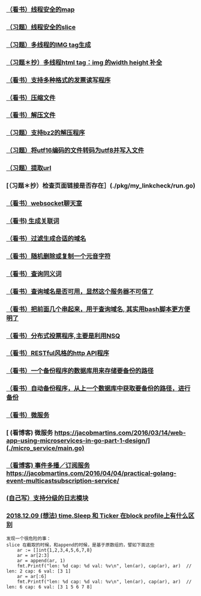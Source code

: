 
### [（看书）线程安全的map](./thread/SafeMap/SafeMap.go)
### [（习题）线程安全的slice](./thread/SafeSlice/safeSlice.go)
### [（习题）多线程的IMG tag生成](./thread/imagetag/imagetag.go)
### [（习题＊抄）多线程html tag：img 的width height 补全](./thread/imgFill/imgFill.go)
### [（看书）支持多种格式的发票读写程序](./io/invoice/)
### [（看书）压缩文件](./io/pack/pack.go)
### [（看书）解压文件](./io/unpack/unpack.go)
### [（习题）支持bz2的解压程序](./io/my_unpack/unpack.go)
### [（习题）将utf16编码的文件转码为utf8并写入文件](./io/utf16-to-utf8/utf16-to-utf8.go)
### [（习题）提取url](./pkg/my_linkutil/my_linkutil.go)
### [（习题＊抄）检查页面链接是否存在］(./pkg/my_linkcheck/run.go)
### [（看书）websocket聊天室](./chat/main.go)
### [（看书) 生成关联词](./sprinkle/main.go)
### [（看书）过滤生成合适的域名](./domainify/main.go)
### [（看书）随机删除或复制一个元音字符](./coolify/main.go)
### [（看书）查询同义词](./synonyms/main.go)
### [（看书）查询域名是否可用，显然这个服务器不可信了](./available/main.go)
### [（看书）把前面几个串起来，用于查询域名, 其实用bash脚本更方便明了](./domainfinder/main.go)
### [（看书）分布式投票程序,主要是利用NSQ](./socialpoll/twittervotes/main.go)
### [（看书）RESTful风格的http API程序](./socialpoll/api/main.go)
### [（看书）一个备份程序的数据库用来存储要备份的路径](./backup/cmds/backup/main.go)
### [（看书）自动备份程序，从上一个数据库中获取要备份的路径，进行备份](./backup/cmds/backupd/main.go)
### [（看书）微服务](./vault/cmd/vaultd/main.go)
### [ (看博客) 微服务 https://jacobmartins.com/2016/03/14/web-app-using-microservices-in-go-part-1-design/](./micro_service/main.go)
### [（看博客) 事件多播／订阅服务https://jacobmartins.com/2016/04/04/practical-golang-event-multicastsubscription-service/](./EventMulticast\(subscription\)service/main.go)
### [ (自己写）支持分级的日志模块](http://github.com/ruandao/log)

### [ 2018.12.09 (想法) time.Sleep 和 Ticker 在block profile上有什么区别](./profile/block)

```
发现一个很危险的事：
slice 在截取的时候，和append的时候，是基于原数组的，譬如下面这些
    ar := []int{1,2,3,4,5,6,7,8}
    ar = ar[2:3]
    ar = append(ar, 1)
    fmt.Printf("len: %d cap: %d val: %v\n", len(ar), cap(ar), ar)  // len: 2 cap: 6 val: [3 1]
    ar = ar[:6]
    fmt.Printf("len: %d cap: %d val: %v\n", len(ar), cap(ar), ar)  // len: 6 cap: 6 val: [3 1 5 6 7 8]
```